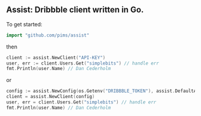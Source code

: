 ## Assist: Dribbble client written in Go.

To get started:

```go
import "github.com/pims/assist"
```

then 

```go
client := assist.NewClient("API-KEY")
user, err := client.Users.Get("simplebits") // handle err
fmt.Println(user.Name) // Dan Cederholm
```


or 

```go
config := assist.NewConfig(os.Getenv("DRIBBBLE_TOKEN"), assist.DefaultApiEndpoint)
client = assist.NewClient(config) 
user, err = client.Users.Get("simplebits") // handle err
fmt.Println(user.Name) // Dan Cederholm
```